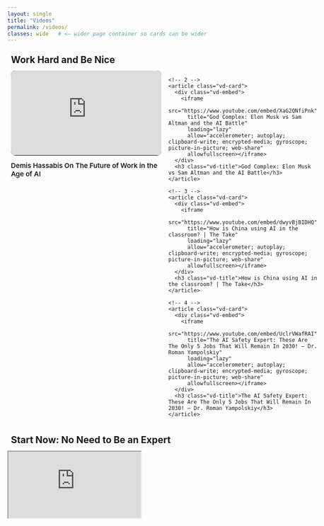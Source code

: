 ```yaml
---
layout: single
title: "Videos"
permalink: /videos/
classes: wide   # <— wider page container so cards can be wider
---
```


<!-- Page-scoped styles with high specificity + !important -->
<style>
  /* Scope everything to this page only */
  #videos-page .vd-grid{
    display:grid !important;
    gap:1rem !important;
    align-items:start !important;
    grid-template-columns:1fr !important;                /* 1 col mobile */
    max-width:1180px !important;                         /* narrower container */
    margin-inline:auto !important;
    padding-inline:8px !important;
  }
  @media (min-width:768px){
    #videos-page .vd-grid{ grid-template-columns:repeat(2, minmax(340px, 1fr)) !important; }
  }
  @media (min-width:1100px){
    /* EXACTLY 3 columns, each narrower than before */
    #videos-page .vd-grid{ grid-template-columns:repeat(3, minmax(360px, 1fr)) !important; }
  }
  @media (min-width:1400px){
    #videos-page .vd-grid{ grid-template-columns:repeat(3, minmax(360px, 1fr)) !important; } /* lock at 3 */
  }

  /* Standard shape; not tall */
  #videos-page .vd-embed{
    position:relative !important;
    width:100% !important;
    aspect-ratio:16 / 9 !important;                      /* back to 16:9 */
    min-height:150px !important;                         /* keeps it from feeling tall */
    overflow:hidden !important;
    border-radius:.6rem !important;
    background:#000 !important;
  }
  #videos-page .vd-embed iframe{
    position:absolute !important;
    inset:0 !important;
    width:100% !important;
    height:100% !important;
    border:0 !important;
    display:block !important;
  }

  #videos-page .vd-card{ display:flex !important; flex-direction:column !important; gap:.5rem !important; }
  #videos-page h3.vd-title{ margin:.35rem 0 .1rem !important; font-weight:600 !important; font-size:.95rem !important; line-height:1.25 !important; }
</style>

<section id="videos-page">
  <!-- Section heading for the first grid -->
  <h2 style="max-width:1180px;margin:1.5rem auto .75rem;padding-inline:8px;">Work Hard and Be Nice</h2>

  <div class="vd-grid">
    <!-- 1 -->
    <article class="vd-card">
      <div class="vd-embed">
        <iframe
          src="https://www.youtube.com/embed/CRraHg4Ks_g"
          title="Demis Hassabis On The Future of Work in the Age of AI"
          loading="lazy"
          allow="accelerometer; autoplay; clipboard-write; encrypted-media; gyroscope; picture-in-picture; web-share"
          allowfullscreen></iframe>
      </div>
      <h3 class="vd-title">Demis Hassabis On The Future of Work in the Age of AI</h3>
    </article>

    <!-- 2 -->
    <article class="vd-card">
      <div class="vd-embed">
        <iframe
          src="https://www.youtube.com/embed/XaG2QNfiPnk"
          title="God Complex: Elon Musk vs Sam Altman and the AI Battle"
          loading="lazy"
          allow="accelerometer; autoplay; clipboard-write; encrypted-media; gyroscope; picture-in-picture; web-share"
          allowfullscreen></iframe>
      </div>
      <h3 class="vd-title">God Complex: Elon Musk vs Sam Altman and the AI Battle</h3>
    </article>

    <!-- 3 -->
    <article class="vd-card">
      <div class="vd-embed">
        <iframe
          src="https://www.youtube.com/embed/dwyvBjBIDHQ"
          title="How is China using AI in the classroom? | The Take"
          loading="lazy"
          allow="accelerometer; autoplay; clipboard-write; encrypted-media; gyroscope; picture-in-picture; web-share"
          allowfullscreen></iframe>
      </div>
      <h3 class="vd-title">How is China using AI in the classroom? | The Take</h3>
    </article>

    <!-- 4 -->
    <article class="vd-card">
      <div class="vd-embed">
        <iframe
          src="https://www.youtube.com/embed/UclrVWafRAI"
          title="The AI Safety Expert: These Are The Only 5 Jobs That Will Remain In 2030! — Dr. Roman Yampolskiy"
          loading="lazy"
          allow="accelerometer; autoplay; clipboard-write; encrypted-media; gyroscope; picture-in-picture; web-share"
          allowfullscreen></iframe>
      </div>
      <h3 class="vd-title">The AI Safety Expert: These Are The Only 5 Jobs That Will Remain In 2030! — Dr. Roman Yampolskiy</h3>
    </article>
  </div>
</section>

<!-- Second section -->
<section id="videos-chatgpt">
  <h2 style="max-width:1180px;margin:1.5rem auto .75rem;padding-inline:8px;">Start Now: No Need to Be an Expert</h2>
  <div class="vd-grid">
    <article class="vd-card">
      <div class="vd-embed">
        <iframe
          src="https://www.youtube.com/embed/GX5bPMa6ixI"
          title="ChatGPT — YouTube"
          loading="lazy"
          allow="accelerometer; autoplay; clipboard-write; encrypted-media; gyroscope; picture-in-picture; web-share"
          allowfullscreen></iframe>
      </div>
        </article>
  </div>
</section>
